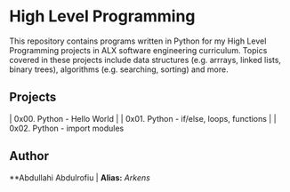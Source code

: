 # High Level Programming

This repository contains programs written in Python for my High Level Programming projects in ALX software engineering curriculum. 
Topics covered in these projects include data structures (e.g. arrrays, linked lists, binary trees), algorithms (e.g. searching, sorting) and more.

## Projects

| 0x00. Python - Hello World |
| 0x01. Python - if/else, loops, functions |
| 0x02. Python - import modules

## Author

**Abdullahi Abdulrofiu | **Alias:** *Arkens*
